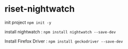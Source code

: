 # riset-nightwatch

init project
`npm init -y`

install nightwatch :
`npm install nightwatch --save-dev`

Install Firefox Driver :
`npm install geckodriver --save-dev`
